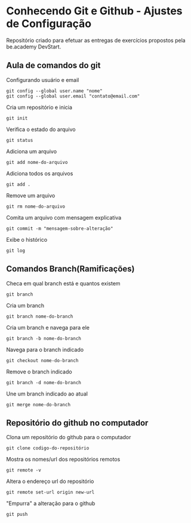 # Conhecendo Git e Github - Ajustes de Configuração

Repositório criado para efetuar as entregas de exercícios propostos pela be.academy DevStart.

## Aula de comandos do git

Configurando usuário e email

	git config --global user.name "nome"
	git config --global user.email "contato@email.com"

Cria um repositório e inicia

	git init

Verifica o estado do arquivo

	git status

Adiciona um arquivo

	git add nome-do-arquivo

Adiciona todos os arquivos

	git add .

Remove um arquivo

	git rm nome-do-arquivo

Comita um arquivo com mensagem explicativa

	git commit -m "mensagem-sobre-alteração"

Exibe o histórico

	git log

## Comandos Branch(Ramificações)

Checa em qual branch está e quantos existem

	git branch

Cria um branch

	git branch nome-do-branch

Cria um branch e navega para ele

	git branch -b nome-do-branch

Navega para o branch indicado

	git checkout nome-do-branch

Remove o branch indicado

	git branch -d nome-do-branch

Une um branch indicado ao atual

	git merge nome-do-branch

## Repositório do github no computador

Clona um repositório do github para o computador

	git clone codigo-do-repositório

Mostra os nomes/url dos repositórios remotos

	git remote -v

Altera o endereço url do repositório

	git remote set-url origin new-url

"Empurra" a alteração para o github

	git push
